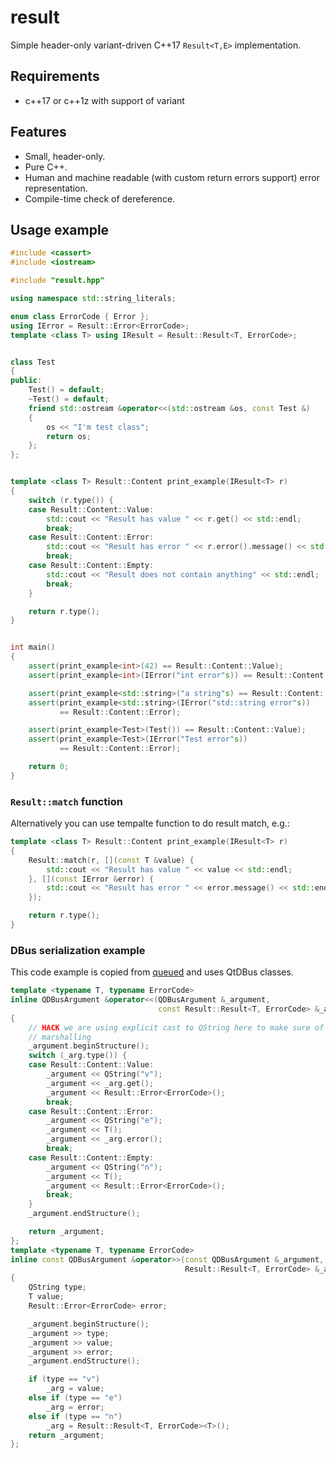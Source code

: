 # result

Simple header-only variant-driven C++17 `Result<T,E>` implementation.

## Requirements

* c++17 or c++1z with support of variant

## Features

* Small, header-only.
* Pure C++.
* Human and machine readable (with custom return errors support) error
  representation.
* Compile-time check of dereference.

## Usage example

```cpp
#include <cassert>
#include <iostream>

#include "result.hpp"

using namespace std::string_literals;

enum class ErrorCode { Error };
using IError = Result::Error<ErrorCode>;
template <class T> using IResult = Result::Result<T, ErrorCode>;


class Test
{
public:
    Test() = default;
    ~Test() = default;
    friend std::ostream &operator<<(std::ostream &os, const Test &)
    {
        os << "I'm test class";
        return os;
    };
};


template <class T> Result::Content print_example(IResult<T> r)
{
    switch (r.type()) {
    case Result::Content::Value:
        std::cout << "Result has value " << r.get() << std::endl;
        break;
    case Result::Content::Error:
        std::cout << "Result has error " << r.error().message() << std::endl;
        break;
    case Result::Content::Empty:
        std::cout << "Result does not contain anything" << std::endl;
        break;
    }

    return r.type();
}


int main()
{
    assert(print_example<int>(42) == Result::Content::Value);
    assert(print_example<int>(IError("int error"s)) == Result::Content::Error);

    assert(print_example<std::string>("a string"s) == Result::Content::Value);
    assert(print_example<std::string>(IError("std::string error"s))
           == Result::Content::Error);

    assert(print_example<Test>(Test()) == Result::Content::Value);
    assert(print_example<Test>(IError("Test error"s))
           == Result::Content::Error);

    return 0;
}
```

### `Result::match` function

Alternatively you can use tempalte function to do result match, e.g.:

```cpp
template <class T> Result::Content print_example(IResult<T> r)
{
    Result::match(r, [](const T &value) {
        std::cout << "Result has value " << value << std::endl;
    }, [](const IError &error) {
        std::cout << "Result has error " << error.message() << std::endl;
    });

    return r.type();
}
```

### DBus serialization example

This code example is copied from [queued](http://github.com/arcan1s/queued) and
uses QtDBus classes.

```cpp
template <typename T, typename ErrorCode>
inline QDBusArgument &operator<<(QDBusArgument &_argument,
                                 const Result::Result<T, ErrorCode> &_arg)
{
    // HACK we are using explicit cast to QString here to make sure of valid
    // marshalling
    _argument.beginStructure();
    switch (_arg.type()) {
    case Result::Content::Value:
        _argument << QString("v");
        _argument << _arg.get();
        _argument << Result::Error<ErrorCode>();
        break;
    case Result::Content::Error:
        _argument << QString("e");
        _argument << T();
        _argument << _arg.error();
        break;
    case Result::Content::Empty:
        _argument << QString("n");
        _argument << T();
        _argument << Result::Error<ErrorCode>();
        break;
    }
    _argument.endStructure();

    return _argument;
};
template <typename T, typename ErrorCode>
inline const QDBusArgument &operator>>(const QDBusArgument &_argument,
                                       Result::Result<T, ErrorCode> &_arg)
{
    QString type;
    T value;
    Result::Error<ErrorCode> error;

    _argument.beginStructure();
    _argument >> type;
    _argument >> value;
    _argument >> error;
    _argument.endStructure();

    if (type == "v")
        _arg = value;
    else if (type == "e")
        _arg = error;
    else if (type == "n")
        _arg = Result::Result<T, ErrorCode><T>();
    return _argument;
};
```
